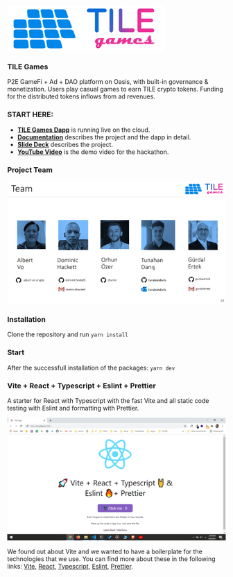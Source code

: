 ![TILE Games Logo](./doc/img/logo.png) 

### TILE Games
P2E GameFi  + Ad + DAO platform on Oasis, with built-in governance & monetization. Users play casual games to earn TILE crypto tokens. Funding for the distributed tokens inflows from ad revenues.

### START HERE:

- [**TILE Games Dapp**](https:/_____) is running live on the cloud.
- [**Documentation**](https://github.com/albert-vo-crypto/oasis-steam/doc/Documentation.md) describes the project and the dapp in detail.
- [**Slide Deck**](https://_____) describes the project.
- [**YouTube Video**](https://_____) is the demo video for the hackathon.

### Project Team

![Project Team](./doc/img/Slide19.png)

### Installation

Clone the repository and run `yarn install`

### Start

After the successfull installation of the packages: `yarn dev`

### Vite + React + Typescript + Eslint + Prettier

A starter for React with Typescript with the fast Vite and all static code testing with Eslint and formatting with Prettier.

![Vite + React + Typescript + Eslint + Prettier](/resources/screenshot.png)

We found out about Vite and we wanted to have a boilerplate for the technologies that we use. You can find more about these in the following links: [Vite](https://github.com/vitejs/vite), [React](https://reactjs.org/), [Typescript](https://www.typescriptlang.org/), [Eslint](https://eslint.org/), [Prettier](https://prettier.io/).
